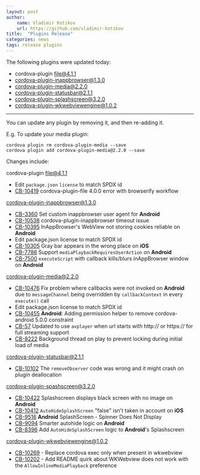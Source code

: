 ```yaml
---
layout: post
author:
    name: Vladimir Kotikov
    url: https://github.com/vladimir-kotikov
title:  "Plugins Release"
categories: news
tags: release plugins
---
```


The following plugins were updated today:

* cordova-plugin file@4.1.1
* cordova-plugin-inappbrowser@1.3.0
* cordova-plugin-media@2.2.0
* cordova-plugin-statusbar@2.1.1
* cordova-plugin-splashscreen@3.2.0
* cordova-plugin-wkwebviewengine@1.0.2

----
You can update any plugin by removing it, and then re-adding it.

 E.g. To update your media plugin:

    cordova plugin rm cordova-plugin-media --save
    cordova plugin add cordova-plugin-media@2.2.0 --save

Changes include:
<!--more-->

cordova-plugin file@4.1.1
* Edit `package.json` `license` to match SPDX id
* [CB-10419](https://issues.apache.org/jira/browse/CB-10419) cordova-plugin-file 4.0.0 error with browserify workflow

cordova-plugin-inappbrowser@1.3.0
* [CB-3360](https://issues.apache.org/jira/browse/CB-3360) Set custom inappbrowser user agent for **Android**
* [CB-10538](https://issues.apache.org/jira/browse/CB-10538) cordova-plugin-inappbrowser timeout issue
* [CB-10395](https://issues.apache.org/jira/browse/CB-10395) InAppBrowser's WebView not storing cookies reliable on **Android**
* Edit package.json license to match SPDX id
* [CB-10305](https://issues.apache.org/jira/browse/CB-10305) Gray bar appears in the wrong place on **iOS**
* [CB-7786](https://issues.apache.org/jira/browse/CB-7786) Support `mediaPlaybackRequiresUserAction` on **Android**
* [CB-7500](https://issues.apache.org/jira/browse/CB-7500) `executeScript` with callback kills/blurs inAppBrowser window on **Android**

cordova-plugin-media@2.2.0
* [CB-10476](https://issues.apache.org/jira/browse/CB-10476) Fix problem where callbacks were not invoked on **Android** due to `messageChannel` being overridden by `callbackContext` in every `execute()` call
* Edit package.json license to match SPDX id
* [CB-10455](https://issues.apache.org/jira/browse/CB-10455) **Android**: Adding permission helper to remove cordova-android 5.0.0 constraint
* [CB-57](https://issues.apache.org/jira/browse/CB-57) Updated to use `avplayer` when url starts with http:// or https:// for full streaming support
* [CB-8222](https://issues.apache.org/jira/browse/CB-8222) Background thread on play to prevent locking during initial load of media

cordova-plugin-statusbar@2.1.1
* [CB-10102](https://issues.apache.org/jira/browse/CB-10102) The `removeObserver` code was wrong and it might crash on plugin deallocation

cordova-plugin-spashscreen@3.2.0
* [CB-10422](https://issues.apache.org/jira/browse/CB-10422) Splashscreen displays black screen with no image on **Android**
* [CB-10412](https://issues.apache.org/jira/browse/CB-10412) `AutoHideSplashScreen` "false" isn't taken in account on **iOS**
* [CB-9516](https://issues.apache.org/jira/browse/CB-9516) **Android** SplashScreen - Spinner Does Not Display
* [CB-9094](https://issues.apache.org/jira/browse/CB-9094) Smarter autohide logic on **Android**
* [CB-8396](https://issues.apache.org/jira/browse/CB-8396) Add `AutoHideSplashScreen` logic to **Android**'s Splashscreen

cordova-plugin-wkwebviewengine@1.0.2
* [CB-10269](https://issues.apache.org/jira/browse/CB-10269) - Replace cordova exec only when present in wkwebview
* [CB-10202](https://issues.apache.org/jira/browse/CB-10202) - Add README quirk about WKWebview does not work with the `AllowInlineMediaPlayback` preference
